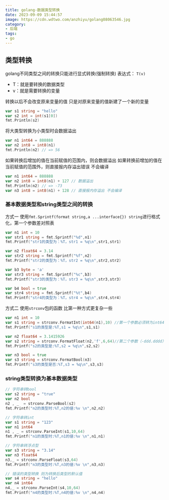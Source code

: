 ```yaml
---
title: golang-数据类型转换
date: 2023-09-09 15:44:57
image: https://cdn.wdtwo.com/anzhiyu/golang08063546.jpg
category: 
- 后端
tags: 
- go
---
```


## 类型转换

golang不同类型之间的转换只能进行显式转换(强制转换)
表达式：
`T(v)`
- T：就是要转换的数据类型
- v：就是需要转换的变量

转换以后不会改变原来变量的值 只是对原来变量的值新建了一个新的变量
```go
var s1 string = "hello"
var s2 int = int(s1[0])
fmt.Println(s2)
```
将大类型转换为小类型时会数据溢出
```go
var n1 int64 = 888888
var n2 int8 = int8(n1)
fmt.Println(n2) // => 56
```
如果转换后增加的值在当前赋值的范围内，则会数据溢出
如果转换前增加的值在当前赋值的范围外，则直接报内存溢出错误 不会编译
```go
var n1 int64 = 888888
var n2 int8 = int8(n1) + 127 // 数据溢出
fmt.Println(n2) // => -73
var n3 int8 = int8(n1) + 128 // 直接报内存溢出 不会编译
```

### 基本数据类型和string类型之间的转换
方式一 使用`fmt.Sprintf(format string,a ...interface{}) string`进行格式化，第一个参数差对照表
```go
var n1 int = 10
var str1 string = fmt.Sprintf("%d",n1)
fmt.Printf("str1的类型为：%T，str1 = %q\n",str1,str1)

var n2 float64 = 3.14
var str2 string = fmt.Sprintf("%f",n2)
fmt.Printf("str2的类型为：%T，str2 = %q\n",str2,str2)

var b3 byte = 'a'
var str3 string = fmt.Sprintf("%c",b3)
fmt.Printf("str3的类型为：%T，str3 = %q\n",str3,str3)

var b4 bool = true
var str4 string = fmt.Sprintf("%t",b4)
fmt.Printf("str4的类型为：%T，str4 = %q\n",str4,str4)
```
方式二 使用`strconv`包的函数
比第一种方式更复杂一些
```go
var n1 int = 10
var s1 string = strconv.FormatInt(int64(n1),10) //第一个参数必须转为int64 第二个参数是指定面值的进制形式
fmt.Printf("s1的类型是:%T,s1 = %q\n",s1,s1)

var n2 float64 = 3.1415926
var s2 string = strconv.FormatFloat(n2,'f',6,64)//第二个参数（-ddd.dddd） 第三个参数是保留几位小数 第四个参数是小数的类型是float64
fmt.Printf("s2的类型是:%T,s2 = %q\n",s2,s2)

var n3 bool = true
var s3 string = strconv.FormatBool(n3)
fmt.Printf("s3的类型是否:%T,s3 = %q\n",s3,s3)
```

### string类型转换为基本数据类型

```go
// 字符串转bool
var s2 string = "true"
var n2 bool
n2 , _  = strconv.ParseBool(s2)
fmt.Printf("n2的类型时:%T,n2的値:%v \n",n2,n2)

// 字符串转int
var s1 string = "123"
var n1 int64
n1 , _ = strconv.ParseInt(s1,10,64)
fmt.Printf("n1的类型时:%T,n1的値:%v \n",n1,n1)

// 字符串转浮点型
var s3 string = "3.14"
var n3 float64
n3,_ = strconv.ParseFloat(s3,64)
fmt.Printf("n3的类型时:%T,n3的値:%v \n",n3,n3)

// 错误的类型转换 则为转换后类型的默认值 
var s4 string = "hello"
var n4 int64
n4,_ = strconv.ParseInt(s4,10,64)
fmt.Printf("n4的类型时:%T,n4的値:%v \n",n4,n4)
```




